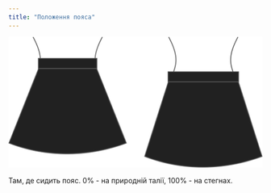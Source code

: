 ```yaml
---
title: "Положення пояса"
---
```


![Положення пояса](waistbandposition.svg)

Там, де сидить пояс. 0% - на природній талії, 100% - на стегнах.




